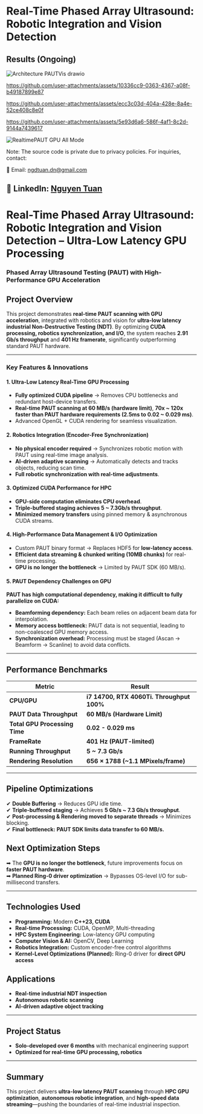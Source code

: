 # Real-Time Phased Array Ultrasound: Robotic Integration and Vision Detection

## Results (Ongoing)
![Architecture PAUTVis drawio](https://github.com/user-attachments/assets/5c109c0f-47be-4b25-bf87-4c116c2a1f3c)

https://github.com/user-attachments/assets/10336cc9-0363-4367-a08f-b49187899e87

https://github.com/user-attachments/assets/ecc3c03d-404a-428e-8a4e-52ce408c8e0f

https://github.com/user-attachments/assets/5e93d6a6-586f-4af1-8c2d-9144a7439617

![RealtimePAUT GPU All Mode](https://github.com/user-attachments/assets/ef7d6936-ffc7-44f1-a2c9-dd81e2192ca0)
   
Note: The source code is private due to privacy policies. For inquiries, contact:

📧 Email: ngdtuan.dn@gmail.com

🔗 LinkedIn: [Nguyen Tuan](https://www.linkedin.com/in/nguyen-tuan-a2a589128/)
---
# **Real-Time Phased Array Ultrasound: Robotic Integration and Vision Detection – Ultra-Low Latency GPU Processing**  
### **Phased Array Ultrasound Testing (PAUT) with High-Performance GPU Acceleration**  

## **Project Overview**  
This project demonstrates **real-time PAUT scanning with GPU acceleration**, integrated with robotics and vision for **ultra-low latency industrial Non-Destructive Testing (NDT)**. By optimizing **CUDA processing, robotics synchronization, and I/O**, the system reaches **2.91 Gb/s throughput** and **401 Hz framerate**, significantly outperforming standard PAUT hardware.  

---

### **Key Features & Innovations**  

#### **1. Ultra-Low Latency Real-Time GPU Processing**  
- **Fully optimized CUDA pipeline** → Removes CPU bottlenecks and redundant host-device transfers.  
- **Real-time PAUT scanning at 60 MB/s (hardware limit)**, **70x ~ 120x faster than PAUT hardware requirements (2.5ms to 0.02 ~ 0.029 ms)**.  
- Advanced OpenGL + CUDA rendering for seamless visualization.  

#### **2. Robotics Integration (Encoder-Free Synchronization)**  
- **No physical encoder required** → Synchronizes robotic motion with PAUT using real-time image analysis.  
- **AI-driven adaptive scanning** → Automatically detects and tracks objects, reducing scan time.  
- **Full robotic synchronization with real-time adjustments**.  

#### **3. Optimized CUDA Performance for HPC**  
- **GPU-side computation eliminates CPU overhead**.  
- **Triple-buffered staging achieves 5 ~ 7.3Gb/s throughput**.  
- **Minimized memory transfers** using pinned memory & asynchronous CUDA streams.  

#### **4. High-Performance Data Management & I/O Optimization**  
- Custom PAUT binary format → Replaces HDF5 for **low-latency access**.  
- **Efficient data streaming & chunked writing (10MB chunks)** for real-time processing.  
- **GPU is no longer the bottleneck** → Limited by PAUT SDK (60 MB/s).  

#### **5. PAUT Dependency Challenges on GPU**  
**PAUT has high computational dependency, making it difficult to fully parallelize on CUDA:**  
 - **Beamforming dependency:** Each beam relies on adjacent beam data for interpolation.  
 - **Memory access bottleneck:** PAUT data is not sequential, leading to non-coalesced GPU memory access.  
 - **Synchronization overhead:** Processing must be staged (Ascan → Beamform → Scanline) to avoid data conflicts.  

---

## **Performance Benchmarks**  
| **Metric** | **Result** |  
|------------|-----------|  
| **CPU/GPU** | **i7 14700, RTX 4060Ti. Throughput 100%** |  
| **PAUT Data Throughput** | **60 MB/s (Hardware Limit)** |  
| **Total GPU Processing Time** | **0.02 - 0.029 ms** |  
| **FrameRate** | **401 Hz (PAUT-limited)** |  
| **Running Throughput** | **5 ~ 7.3 Gb/s** |  
| **Rendering Resolution** | **656 × 1788 (~1.1 MPixels/frame)** |  

---

## **Pipeline Optimizations**  
✔ **Double Buffering** → Reduces GPU idle time.  
✔ **Triple-buffered staging** → Achieves **5 Gb/s ~ 7.3 Gb/s throughput**.  
✔ **Post-processing & Rendering moved to separate threads** → Minimizes blocking.  
✔ **Final bottleneck:** **PAUT SDK limits data transfer to 60 MB/s.**  

## **Next Optimization Steps**  
➡ The **GPU is no longer the bottleneck**, future improvements focus on **faster PAUT hardware**.  
➡ **Planned Ring-0 driver optimization** → Bypasses OS-level I/O for sub-millisecond transfers.  

---

## **Technologies Used**  
- **Programming:** Modern **C++23, CUDA**  
- **Real-time Processing:** CUDA, OpenMP, Multi-threading  
- **HPC System Engineering:** Low-latency GPU computing  
- **Computer Vision & AI:** OpenCV, Deep Learning  
- **Robotics Integration:** Custom encoder-free control algorithms  
- **Kernel-Level Optimizations (Planned):** Ring-0 driver for **direct GPU access**  

## **Applications**  
 - **Real-time industrial NDT inspection**  
 - **Autonomous robotic scanning**  
 - **AI-driven adaptive object tracking**  

---

## **Project Status**  
 - **Solo-developed over 6 months** with mechanical engineering support
 - **Optimized for real-time GPU processing, robotics**
---

## **Summary**  
This project delivers **ultra-low latency PAUT scanning** through **HPC GPU optimization**, **autonomous robotic integration**, and **high-speed data streaming**—pushing the boundaries of real-time industrial inspection.
